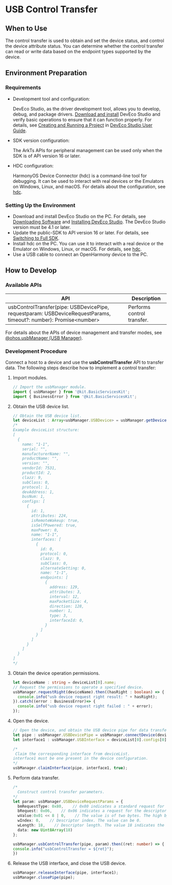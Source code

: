# USB Control Transfer

## When to Use

The control transfer is used to obtain and set the device status, and control the device attribute status. You can determine whether the control transfer can read or write data based on the endpoint types supported by the device.

## Environment Preparation

### Requirements

- Development tool and configuration:

  DevEco Studio, as the driver development tool, allows you to develop, debug, and package drivers. [Download and install](https://developer.huawei.com/consumer/cn/download/) DevEco Studio and verify basic operations to ensure that it can function properly. For details, see [Creating and Running a Project](https://developer.huawei.com/consumer/en/doc/harmonyos-guides-V14/ide-create-new-project-V14) in [DevEco Studio User Guide](https://developer.huawei.com/consumer/en/doc/harmonyos-guides-V14/ide-tools-overview-V14).


- SDK version configuration:

  The ArkTs APIs for peripheral management can be used only when the SDK is of API version 16 or later.


- HDC configuration:

  HarmonyOS Device Connector (hdc) is a command-line tool for debugging. It can be used to interact with real devices or the Emulators on Windows, Linux, and macOS. For details about the configuration, see [hdc](https://developer.huawei.com/consumer/en/doc/harmonyos-guides-V5/hdc-V5).

### Setting Up the Environment

- Download and install DevEco Studio on the PC. For details, see [Downloading Software](https://developer.huawei.com/consumer/en/doc/harmonyos-guides-V5/ide-software-download-V5) and [Installing DevEco Studio](https://developer.huawei.com/consumer/en/doc/harmonyos-guides-V5/ide-software-install-V5). The DevEco Studio version must be 4.1 or later.
- Update the public-SDK to API version 16 or later. For details, see [Switching to Full SDK](https://gitee.com/openharmony/docs/blob/master/en/application-dev/faqs/full-sdk-switch-guide.md).
- Install hdc on the PC. You can use it to interact with a real device or the Emulator on Windows, Linux, or macOS. For details, see [hdc](https://developer.huawei.com/consumer/en/doc/harmonyos-guides-V5/hdc-V5).
- Use a USB cable to connect an OpenHarmony device to the PC.

## How to Develop

### Available APIs

| API                                                      | Description    |
| ------------------------------------------------------------ |--------|
| usbControlTransfer(pipe: USBDevicePipe, requestparam: USBDeviceRequestParams, timeout?: number): Promise&lt;number&gt; | Performs control transfer. |

For details about the APIs of device management and transfer modes, see [@ohos.usbManager (USB Manager)](https://gitee.com/openharmony/docs/blob/master/en/application-dev/reference/apis-basic-services-kit/js-apis-usbManager.md).

### Development Procedure

Connect a host to a device and use the **usbControlTransfer** API to transfer data. The following steps describe how to implement a control transfer:


1. Import modules.

   ```ts
   // Import the usbManager module.
   import { usbManager } from '@kit.BasicServicesKit';
   import { BusinessError } from '@kit.BasicServicesKit';
   ```

2. Obtain the USB device list.

   ```ts
   // Obtain the USB device list.
   let deviceList : Array<usbManager.USBDevice> = usbManager.getDevices();
   /*
   Example deviceList structure:
   [
     {
       name: "1-1",
       serial: "",
       manufacturerName: "",
       productName: "",
       version: "",
       vendorId: 7531,
       productId: 2,
       clazz: 9,
       subClass: 0,
       protocol: 1,
       devAddress: 1,
       busNum: 1,
       configs: [
         {
           id: 1,
           attributes: 224,
           isRemoteWakeup: true,
           isSelfPowered: true,
           maxPower: 0,
           name: "1-1",
           interfaces: [
             {
               id: 0,
               protocol: 0,
               clazz: 9,
               subClass: 0,
               alternateSetting: 0,
               name: "1-1",
               endpoints: [
                 {
                   address: 129,
                   attributes: 3,
                   interval: 12,
                   maxPacketSize: 4,
                   direction: 128,
                   number: 1,
                   type: 3,
                   interfaceId: 0,
                 }
               ]
             }
           ]
         }
       ]
     }
   ]
   */
   ```

3. Obtain the device operation permissions.

   ```ts
   let deviceName : string = deviceList[0].name;
   // Request the permissions to operate a specified device.
   usbManager.requestRight(deviceName).then((hasRight : boolean) => {
     console.info("usb device request right result: " + hasRight);
   }).catch((error : BusinessError)=> {
     console.info("usb device request right failed : " + error);
   });
   ```

4. Open the device.

   ```ts
   // Open the device, and obtain the USB device pipe for data transfer.
   let pipe : usbManager.USBDevicePipe = usbManager.connectDevice(deviceList[0]);
   let interface1 : usbManager.USBInterface = deviceList[0].configs[0].interfaces[0];
   
   /*
    Claim the corresponding interface from deviceList.
   interface1 must be one present in the device configuration.
   */
   usbManager.claimInterface(pipe, interface1, true);
   ```

5. Perform data transfer.

    ```ts
    /*
      Construct control transfer parameters.
    */
    let param: usbManager.USBDeviceRequestParams = {
      bmRequestType: 0x80,    // 0x80 indicates a standard request for data transfer from the device to the host.
      bRequest: 0x06,    // 0x06 indicates a request for the descriptor.
      wValue:0x01 << 8 | 0,    // The value is of two bytes. The high byte indicates the descriptor type. Here, 0x01 indicates the device descriptor. The low byte indicates the descriptor index. The value is set to 0 because it is not involved for the device descriptor.
      wIndex: 0,    // Descriptor index. The value can be 0.
      wLength: 18,    // Descriptor length. The value 18 indicates the length of a device descriptor. A maximum of 1024 characters are supported.
      data: new Uint8Array(18)
    };

    usbManager.usbControlTransfer(pipe, param).then((ret: number) => {
    console.info("usbControlTransfer = ${ret}");
    })
    ```

6. Release the USB interface, and close the USB device.

   ```ts
   usbManager.releaseInterface(pipe, interface1);
   usbManager.closePipe(pipe);
   ```
